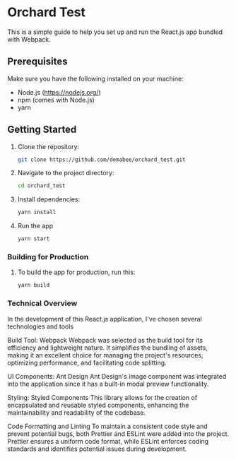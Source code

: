 # Orchard Test

This is a simple guide to help you set up and run the React.js app bundled with Webpack.

## Prerequisites

Make sure you have the following installed on your machine:

- Node.js (https://nodejs.org/)
- npm (comes with Node.js)
- yarn

## Getting Started

1. Clone the repository:

    ```bash
    git clone https://github.com/demabee/orchard_test.git
    ```

2. Navigate to the project directory:

    ```bash
    cd orchard_test
    ```

3. Install dependencies:
    ```bash
    yarn install
    ```

4. Run the app
    ```bash
    yarn start
    ```

### Building for Production

1. To build the app for production, run this:
    ```bash
    yarn build
    ```

### Technical Overview

In the development of this React.js application, I've chosen several technologies and tools

Build Tool: Webpack
Webpack was selected as the build tool for its efficiency and lightweight nature. It simplifies the bundling of assets, making it an excellent choice for managing the project's resources, optimizing performance, and facilitating code splitting.

UI Components: Ant Design
Ant Design's image component was integrated into the application since it has a built-in modal preview functionality.

Styling: Styled Components
This library allows for the creation of encapsulated and reusable styled components, enhancing the maintainability and readability of the codebase.

Code Formatting and Linting
To maintain a consistent code style and prevent potential bugs, both Prettier and ESLint were added into the project. Prettier ensures a uniform code format, while ESLint enforces coding standards and identifies potential issues during development.
